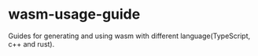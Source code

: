 # wasm-usage-guide
Guides for generating and using wasm with different language(TypeScript, c++ and rust).
